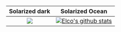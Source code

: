 Solarized dark             |  Solarized Ocean
:-------------------------:|:-------------------------:
![](highway_name.gif)  |  [![Elco's github stats](https://github-readme-stats.vercel.app/api?username=ElcovRijswijk&count_private=true&show_icons=true&theme=algolia)](https://github.com/anuraghazra/github-readme-stats)
